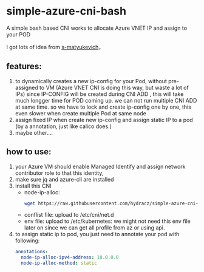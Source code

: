# simple-azure-cni-bash
A simple bash based CNI works to allocate Azure VNET IP and assign to your POD

I got lots of idea from [s-matyukevich](https://github.com/s-matyukevich/bash-cni-plugin/blob/master/01_gcp/bash-cni)， 

## features:
1. to dynamically creates a new ip-config for your Pod, without pre-assigned to VM (Azure VNET CNI is doing this way, but waste a lot of IPs)
   since IP-CONFIG will be created during CNI ADD , this will take much longger time for POD coming up.
   we can not run multiple CNI ADD at same time. so we have to lock and create ip-config one by one,  this even slower when create multiple Pod at same node
2.  assign fixed IP when create new ip-config and assign static IP to a pod (by a annotation, just like calico does.)
3. maybe other....

## how to use:

1. your Azure VM should enable Managed Identify and assign network contributor role to that this identity,
2. make sure jq and azure-cli are installed
3. install this CNI
   - node-ip-alloc:
     ```bash
     wget https://raw.githubusercontent.com/hydracz/simple-azure-cni-bash/main/node-ip-alloc -O /opt/cni/bin/node-ip-alloc
     ```
   - conflist file:  upload to /etc/cni/net.d
   - env file:       upload to /etc/kubernetes:  we might not need this env file later on since we can get all profile from az or using api.
4. to assign static ip to pod, you just need to annotate your pod with following:
   ```yaml
   annotations:
     node-ip-alloc-ipv4-address: 10.0.0.0
     node-ip-alloc-method: static
   ```
